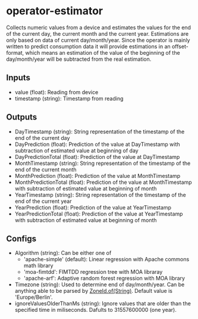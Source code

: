# operator-estimator

Collects numeric values from a device and estimates the values for the end of the current day, the current month and the current year.
Estimations are only based on data of current day/month/year.
Since the operator is mainly written to predict consumption data it will provide estimations in an offset-format,
 which means an estimation of the value of the beginning of the day/month/year will be subtracted from the real estimation.    

## Inputs

* value (float): Reading from device
* timestamp (string): Timestamp from reading

## Outputs

* DayTimestamp (string): String representation of the timestamp of the end of the current day
* DayPrediction (float): Prediction of the value at DayTimestamp with subtraction of estimated value at beginning of day
* DayPredictionTotal (float): Prediction of the value at DayTimestamp
* MonthTimestamp (string): String representation of the timestamp of the end of the current month
* MonthPrediction (float): Prediction of the value at MonthTimestamp
* MonthPredictionTotal (float): Prediction of the value at MonthTimestamp with subtraction of estimated value at beginning of month
* YearTimestamp (string): String representation of the timestamp of the end of the current year
* YearPrediction (float): Prediction of the value at YearTimestamp
* YearPredictionTotal (float): Prediction of the value at YearTimestamp with subtraction of estimated value at beginning of month

## Configs
 * Algorithm (string): Can be either one of
   + 'apache-simple' (default): Linear regression with Apache commons math library
   + 'moa-fimtdd': FIMTDD regression tree with MOA libraray
   + 'apache-arf': Adaptive random forest regression with MOA library
 * Timezone (string): Used to determine end of day/month/year. Can be anything able to be parsed by [ZoneId.of(String)](https://docs.oracle.com/javase/8/docs/api/java/time/ZoneId.html#of-java.lang.String-).
   Default value is 'Europe/Berlin'.
 * ignoreValuesOlderThanMs (string): Ignore values that are older than the specified time in miliseconds. Dafults to 31557600000 (one year).
